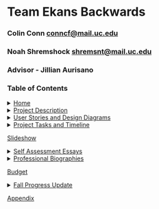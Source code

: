 # Team Ekans Backwards

### Colin Conn conncf@mail.uc.edu
### Noah Shremshock shremsnt@mail.uc.edu
### Advisor - Jillian Aurisano

### Table of Contents
<details>
 <summary>
  <a href="https://github.com/cconn10/SeniorCapstone/wiki/Appendix">Home</a>
 </summary>
 <ul>
  <li>
   <a href="https://github.com/cconn10/SeniorCapstone/wiki#project-abstract">Project Abstract</a>
  </li>
 </ul>
</details>

<details>
 <summary>
  <a href="https://github.com/cconn10/SeniorCapstone/wiki/Project-Description">Project Description</a>
 </summary>
 <ul>
  <li>
   <a href="https://github.com/cconn10/SeniorCapstone/wiki/Project-Description#project-purpose">Project Purpose</a>
  </li>
  <li>
   <a href="https://github.com/cconn10/SeniorCapstone/wiki/Project-Description#goal-statement">Goal Statement</a>
  </li>
 </ul>
</details>

<details>
 <summary>
  <a href="https://github.com/cconn10/SeniorCapstone/wiki/User-Stories-and-Design-Diagrams">User Stories and Design Diagrams</a>
 </summary>
 <ul>
  <li>
   <a href="https://github.com/cconn10/SeniorCapstone/wiki/User-Stories-and-Design-Diagrams#user-stories">User Stories</a>
  </li>
  <li>
   <a href="https://github.com/cconn10/SeniorCapstone/wiki/User-Stories-and-Design-Diagrams#level-0-diagram">Level 0 Diagram</a>
  </li>
  <li>
   <a href="https://github.com/cconn10/SeniorCapstone/wiki/User-Stories-and-Design-Diagrams#level-1-diagram">Level 1 Diagram</a>
  </li>
  <li>
   <a href="https://github.com/cconn10/SeniorCapstone/wiki/User-Stories-and-Design-Diagrams#level-2-diagram">Level 2 Diagram</a>
  </li>
 </ul>
</details>

<details>
 <summary>
  <a href="https://github.com/cconn10/SeniorCapstone/wiki/Project-Tasks">Project Tasks and Timeline</a>
 </summary>
 <ul>
  <li>
   <a href="https://github.com/cconn10/SeniorCapstone/wiki/Project-Tasks#task-list">Task List</a>
  </li>
  <li>
   <a href="https://github.com/cconn10/SeniorCapstone/wiki/Project-Tasks#effort-matrix">Effort Matrix</a>
  </li>
  <li>
   <a href="https://github.com/cconn10/SeniorCapstone/wiki/Project-Tasks#timeline">Project Timeline</a>
  </li>
 </ul>
</details>

<a href="https://github.com/cconn10/SeniorCapstone/wiki/Slideshow">Slideshow</a>

<details>
 <summary>
  <a href="https://github.com/cconn10/SeniorCapstone/wiki/Self-Assessment-Essays">Self Assessment Essays</a>
 </summary>
 <ul>
  <li>
   <a href="https://github.com/cconn10/SeniorCapstone/wiki/Self-Assessment-Essays#colin-conn">Colin</a>
  </li>
  <li>
   <a href="https://github.com/cconn10/SeniorCapstone/wiki/Self-Assessment-Essays#noah-shremshock">Noah</a>
  </li>
 </ul>
</details>

<details>
 <summary>
  <a href="https://github.com/cconn10/SeniorCapstone/wiki/Professional-Biographies">Professional Biographies</a>
 </summary>
 <ul>
  <li>
   <a href="https://github.com/cconn10/SeniorCapstone/wiki/Professional-Biographies#colin-conn---conncfmailucedu">Colin</a>
  </li>
  <li>
   <a href="https://github.com/cconn10/SeniorCapstone/wiki/Professional-Biographies#noah-shremshock---shremsntmailucedu">Noah</a>
  </li>
 </ul>
</details>

<a href="https://github.com/cconn10/SeniorCapstone/wiki/Budget">Budget</a>

<details>
 <summary>
  <a href="https://github.com/cconn10/SeniorCapstone/wiki/Fall-Progress-Update">Fall Progress Update</a>
 </summary>
 <ul>
  <li>
   <a href="https://github.com/cconn10/SeniorCapstone/wiki/Fall-Progress-Update#surveying-overwatch-players">Surveys</a>
  </li>
  <li>
   <a href="https://github.com/cconn10/SeniorCapstone/wiki/Fall-Progress-Update#colin---d3-tutorials">D3 Tutorials</a>
  </li>
  <li>
   <a href="https://github.com/cconn10/SeniorCapstone/wiki/Fall-Progress-Update#noah---learning-3d">Learning 3D</a>
  </li>
 </ul>
</details>

<a href="https://github.com/cconn10/SeniorCapstone/wiki/Appendix">Appendix</a>
